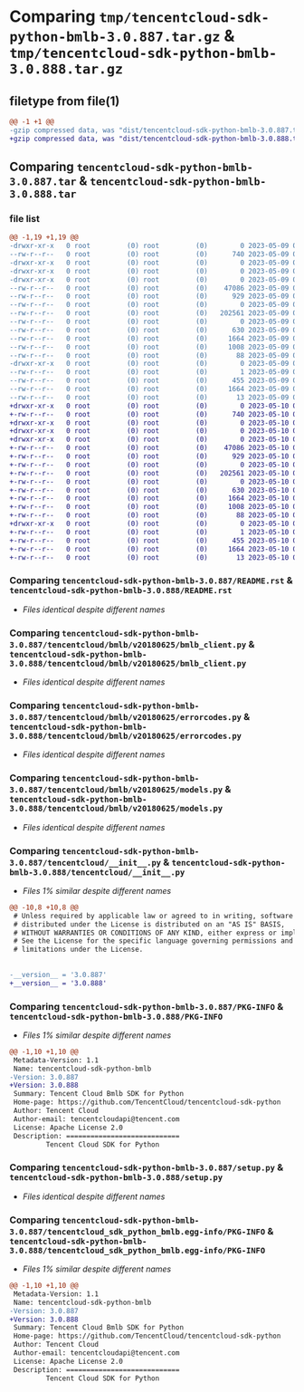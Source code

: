 # Comparing `tmp/tencentcloud-sdk-python-bmlb-3.0.887.tar.gz` & `tmp/tencentcloud-sdk-python-bmlb-3.0.888.tar.gz`

## filetype from file(1)

```diff
@@ -1 +1 @@
-gzip compressed data, was "dist/tencentcloud-sdk-python-bmlb-3.0.887.tar", last modified: Tue May  9 02:29:03 2023, max compression
+gzip compressed data, was "dist/tencentcloud-sdk-python-bmlb-3.0.888.tar", last modified: Wed May 10 01:50:42 2023, max compression
```

## Comparing `tencentcloud-sdk-python-bmlb-3.0.887.tar` & `tencentcloud-sdk-python-bmlb-3.0.888.tar`

### file list

```diff
@@ -1,19 +1,19 @@
-drwxr-xr-x   0 root         (0) root         (0)        0 2023-05-09 02:29:03.000000 tencentcloud-sdk-python-bmlb-3.0.887/
--rw-r--r--   0 root         (0) root         (0)      740 2023-05-09 02:29:03.000000 tencentcloud-sdk-python-bmlb-3.0.887/README.rst
-drwxr-xr-x   0 root         (0) root         (0)        0 2023-05-09 02:29:03.000000 tencentcloud-sdk-python-bmlb-3.0.887/tencentcloud/
-drwxr-xr-x   0 root         (0) root         (0)        0 2023-05-09 02:29:03.000000 tencentcloud-sdk-python-bmlb-3.0.887/tencentcloud/bmlb/
-drwxr-xr-x   0 root         (0) root         (0)        0 2023-05-09 02:29:03.000000 tencentcloud-sdk-python-bmlb-3.0.887/tencentcloud/bmlb/v20180625/
--rw-r--r--   0 root         (0) root         (0)    47086 2023-05-09 02:29:03.000000 tencentcloud-sdk-python-bmlb-3.0.887/tencentcloud/bmlb/v20180625/bmlb_client.py
--rw-r--r--   0 root         (0) root         (0)      929 2023-05-09 02:29:03.000000 tencentcloud-sdk-python-bmlb-3.0.887/tencentcloud/bmlb/v20180625/errorcodes.py
--rw-r--r--   0 root         (0) root         (0)        0 2023-05-09 02:29:03.000000 tencentcloud-sdk-python-bmlb-3.0.887/tencentcloud/bmlb/v20180625/__init__.py
--rw-r--r--   0 root         (0) root         (0)   202561 2023-05-09 02:29:03.000000 tencentcloud-sdk-python-bmlb-3.0.887/tencentcloud/bmlb/v20180625/models.py
--rw-r--r--   0 root         (0) root         (0)        0 2023-05-09 02:29:03.000000 tencentcloud-sdk-python-bmlb-3.0.887/tencentcloud/bmlb/__init__.py
--rw-r--r--   0 root         (0) root         (0)      630 2023-05-09 02:29:03.000000 tencentcloud-sdk-python-bmlb-3.0.887/tencentcloud/__init__.py
--rw-r--r--   0 root         (0) root         (0)     1664 2023-05-09 02:29:03.000000 tencentcloud-sdk-python-bmlb-3.0.887/PKG-INFO
--rw-r--r--   0 root         (0) root         (0)     1008 2023-05-09 02:29:03.000000 tencentcloud-sdk-python-bmlb-3.0.887/setup.py
--rw-r--r--   0 root         (0) root         (0)       88 2023-05-09 02:29:03.000000 tencentcloud-sdk-python-bmlb-3.0.887/setup.cfg
-drwxr-xr-x   0 root         (0) root         (0)        0 2023-05-09 02:29:03.000000 tencentcloud-sdk-python-bmlb-3.0.887/tencentcloud_sdk_python_bmlb.egg-info/
--rw-r--r--   0 root         (0) root         (0)        1 2023-05-09 02:29:03.000000 tencentcloud-sdk-python-bmlb-3.0.887/tencentcloud_sdk_python_bmlb.egg-info/dependency_links.txt
--rw-r--r--   0 root         (0) root         (0)      455 2023-05-09 02:29:03.000000 tencentcloud-sdk-python-bmlb-3.0.887/tencentcloud_sdk_python_bmlb.egg-info/SOURCES.txt
--rw-r--r--   0 root         (0) root         (0)     1664 2023-05-09 02:29:03.000000 tencentcloud-sdk-python-bmlb-3.0.887/tencentcloud_sdk_python_bmlb.egg-info/PKG-INFO
--rw-r--r--   0 root         (0) root         (0)       13 2023-05-09 02:29:03.000000 tencentcloud-sdk-python-bmlb-3.0.887/tencentcloud_sdk_python_bmlb.egg-info/top_level.txt
+drwxr-xr-x   0 root         (0) root         (0)        0 2023-05-10 01:50:42.000000 tencentcloud-sdk-python-bmlb-3.0.888/
+-rw-r--r--   0 root         (0) root         (0)      740 2023-05-10 01:50:42.000000 tencentcloud-sdk-python-bmlb-3.0.888/README.rst
+drwxr-xr-x   0 root         (0) root         (0)        0 2023-05-10 01:50:42.000000 tencentcloud-sdk-python-bmlb-3.0.888/tencentcloud/
+drwxr-xr-x   0 root         (0) root         (0)        0 2023-05-10 01:50:42.000000 tencentcloud-sdk-python-bmlb-3.0.888/tencentcloud/bmlb/
+drwxr-xr-x   0 root         (0) root         (0)        0 2023-05-10 01:50:42.000000 tencentcloud-sdk-python-bmlb-3.0.888/tencentcloud/bmlb/v20180625/
+-rw-r--r--   0 root         (0) root         (0)    47086 2023-05-10 01:50:42.000000 tencentcloud-sdk-python-bmlb-3.0.888/tencentcloud/bmlb/v20180625/bmlb_client.py
+-rw-r--r--   0 root         (0) root         (0)      929 2023-05-10 01:50:42.000000 tencentcloud-sdk-python-bmlb-3.0.888/tencentcloud/bmlb/v20180625/errorcodes.py
+-rw-r--r--   0 root         (0) root         (0)        0 2023-05-10 01:50:42.000000 tencentcloud-sdk-python-bmlb-3.0.888/tencentcloud/bmlb/v20180625/__init__.py
+-rw-r--r--   0 root         (0) root         (0)   202561 2023-05-10 01:50:42.000000 tencentcloud-sdk-python-bmlb-3.0.888/tencentcloud/bmlb/v20180625/models.py
+-rw-r--r--   0 root         (0) root         (0)        0 2023-05-10 01:50:42.000000 tencentcloud-sdk-python-bmlb-3.0.888/tencentcloud/bmlb/__init__.py
+-rw-r--r--   0 root         (0) root         (0)      630 2023-05-10 01:50:42.000000 tencentcloud-sdk-python-bmlb-3.0.888/tencentcloud/__init__.py
+-rw-r--r--   0 root         (0) root         (0)     1664 2023-05-10 01:50:42.000000 tencentcloud-sdk-python-bmlb-3.0.888/PKG-INFO
+-rw-r--r--   0 root         (0) root         (0)     1008 2023-05-10 01:50:42.000000 tencentcloud-sdk-python-bmlb-3.0.888/setup.py
+-rw-r--r--   0 root         (0) root         (0)       88 2023-05-10 01:50:42.000000 tencentcloud-sdk-python-bmlb-3.0.888/setup.cfg
+drwxr-xr-x   0 root         (0) root         (0)        0 2023-05-10 01:50:42.000000 tencentcloud-sdk-python-bmlb-3.0.888/tencentcloud_sdk_python_bmlb.egg-info/
+-rw-r--r--   0 root         (0) root         (0)        1 2023-05-10 01:50:42.000000 tencentcloud-sdk-python-bmlb-3.0.888/tencentcloud_sdk_python_bmlb.egg-info/dependency_links.txt
+-rw-r--r--   0 root         (0) root         (0)      455 2023-05-10 01:50:42.000000 tencentcloud-sdk-python-bmlb-3.0.888/tencentcloud_sdk_python_bmlb.egg-info/SOURCES.txt
+-rw-r--r--   0 root         (0) root         (0)     1664 2023-05-10 01:50:42.000000 tencentcloud-sdk-python-bmlb-3.0.888/tencentcloud_sdk_python_bmlb.egg-info/PKG-INFO
+-rw-r--r--   0 root         (0) root         (0)       13 2023-05-10 01:50:42.000000 tencentcloud-sdk-python-bmlb-3.0.888/tencentcloud_sdk_python_bmlb.egg-info/top_level.txt
```

### Comparing `tencentcloud-sdk-python-bmlb-3.0.887/README.rst` & `tencentcloud-sdk-python-bmlb-3.0.888/README.rst`

 * *Files identical despite different names*

### Comparing `tencentcloud-sdk-python-bmlb-3.0.887/tencentcloud/bmlb/v20180625/bmlb_client.py` & `tencentcloud-sdk-python-bmlb-3.0.888/tencentcloud/bmlb/v20180625/bmlb_client.py`

 * *Files identical despite different names*

### Comparing `tencentcloud-sdk-python-bmlb-3.0.887/tencentcloud/bmlb/v20180625/errorcodes.py` & `tencentcloud-sdk-python-bmlb-3.0.888/tencentcloud/bmlb/v20180625/errorcodes.py`

 * *Files identical despite different names*

### Comparing `tencentcloud-sdk-python-bmlb-3.0.887/tencentcloud/bmlb/v20180625/models.py` & `tencentcloud-sdk-python-bmlb-3.0.888/tencentcloud/bmlb/v20180625/models.py`

 * *Files identical despite different names*

### Comparing `tencentcloud-sdk-python-bmlb-3.0.887/tencentcloud/__init__.py` & `tencentcloud-sdk-python-bmlb-3.0.888/tencentcloud/__init__.py`

 * *Files 1% similar despite different names*

```diff
@@ -10,8 +10,8 @@
 # Unless required by applicable law or agreed to in writing, software
 # distributed under the License is distributed on an "AS IS" BASIS,
 # WITHOUT WARRANTIES OR CONDITIONS OF ANY KIND, either express or implied.
 # See the License for the specific language governing permissions and
 # limitations under the License.
 
 
-__version__ = '3.0.887'
+__version__ = '3.0.888'
```

### Comparing `tencentcloud-sdk-python-bmlb-3.0.887/PKG-INFO` & `tencentcloud-sdk-python-bmlb-3.0.888/PKG-INFO`

 * *Files 1% similar despite different names*

```diff
@@ -1,10 +1,10 @@
 Metadata-Version: 1.1
 Name: tencentcloud-sdk-python-bmlb
-Version: 3.0.887
+Version: 3.0.888
 Summary: Tencent Cloud Bmlb SDK for Python
 Home-page: https://github.com/TencentCloud/tencentcloud-sdk-python
 Author: Tencent Cloud
 Author-email: tencentcloudapi@tencent.com
 License: Apache License 2.0
 Description: ============================
         Tencent Cloud SDK for Python
```

### Comparing `tencentcloud-sdk-python-bmlb-3.0.887/setup.py` & `tencentcloud-sdk-python-bmlb-3.0.888/setup.py`

 * *Files identical despite different names*

### Comparing `tencentcloud-sdk-python-bmlb-3.0.887/tencentcloud_sdk_python_bmlb.egg-info/PKG-INFO` & `tencentcloud-sdk-python-bmlb-3.0.888/tencentcloud_sdk_python_bmlb.egg-info/PKG-INFO`

 * *Files 1% similar despite different names*

```diff
@@ -1,10 +1,10 @@
 Metadata-Version: 1.1
 Name: tencentcloud-sdk-python-bmlb
-Version: 3.0.887
+Version: 3.0.888
 Summary: Tencent Cloud Bmlb SDK for Python
 Home-page: https://github.com/TencentCloud/tencentcloud-sdk-python
 Author: Tencent Cloud
 Author-email: tencentcloudapi@tencent.com
 License: Apache License 2.0
 Description: ============================
         Tencent Cloud SDK for Python
```

